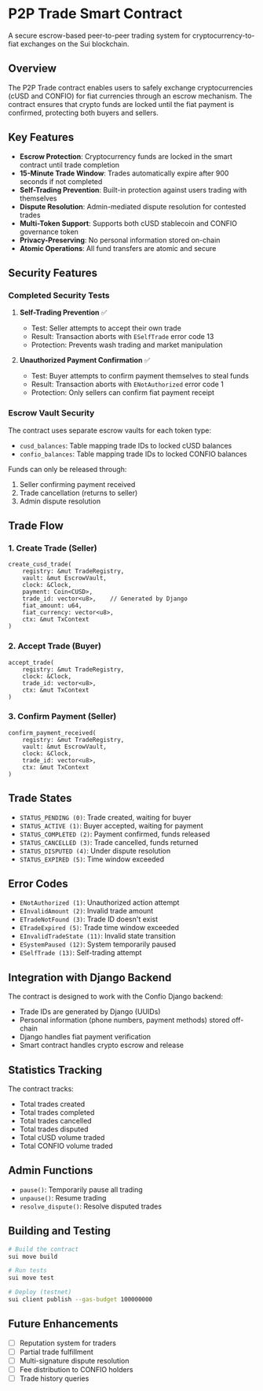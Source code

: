# P2P Trade Smart Contract

A secure escrow-based peer-to-peer trading system for cryptocurrency-to-fiat exchanges on the Sui blockchain.

## Overview

The P2P Trade contract enables users to safely exchange cryptocurrencies (cUSD and CONFIO) for fiat currencies through an escrow mechanism. The contract ensures that crypto funds are locked until the fiat payment is confirmed, protecting both buyers and sellers.

## Key Features

- **Escrow Protection**: Cryptocurrency funds are locked in the smart contract until trade completion
- **15-Minute Trade Window**: Trades automatically expire after 900 seconds if not completed
- **Self-Trading Prevention**: Built-in protection against users trading with themselves
- **Dispute Resolution**: Admin-mediated dispute resolution for contested trades
- **Multi-Token Support**: Supports both cUSD stablecoin and CONFIO governance token
- **Privacy-Preserving**: No personal information stored on-chain
- **Atomic Operations**: All fund transfers are atomic and secure

## Security Features

### Completed Security Tests

1. **Self-Trading Prevention** ✅
   - Test: Seller attempts to accept their own trade
   - Result: Transaction aborts with `ESelfTrade` error code 13
   - Protection: Prevents wash trading and market manipulation

2. **Unauthorized Payment Confirmation** ✅
   - Test: Buyer attempts to confirm payment themselves to steal funds
   - Result: Transaction aborts with `ENotAuthorized` error code 1
   - Protection: Only sellers can confirm fiat payment receipt

### Escrow Vault Security

The contract uses separate escrow vaults for each token type:
- `cusd_balances`: Table mapping trade IDs to locked cUSD balances
- `confio_balances`: Table mapping trade IDs to locked CONFIO balances

Funds can only be released through:
1. Seller confirming payment received
2. Trade cancellation (returns to seller)
3. Admin dispute resolution

## Trade Flow

### 1. Create Trade (Seller)
```move
create_cusd_trade(
    registry: &mut TradeRegistry,
    vault: &mut EscrowVault,
    clock: &Clock,
    payment: Coin<CUSD>,
    trade_id: vector<u8>,    // Generated by Django
    fiat_amount: u64,
    fiat_currency: vector<u8>,
    ctx: &mut TxContext
)
```

### 2. Accept Trade (Buyer)
```move
accept_trade(
    registry: &mut TradeRegistry,
    clock: &Clock,
    trade_id: vector<u8>,
    ctx: &mut TxContext
)
```

### 3. Confirm Payment (Seller)
```move
confirm_payment_received(
    registry: &mut TradeRegistry,
    vault: &mut EscrowVault,
    clock: &Clock,
    trade_id: vector<u8>,
    ctx: &mut TxContext
)
```

## Trade States

- `STATUS_PENDING (0)`: Trade created, waiting for buyer
- `STATUS_ACTIVE (1)`: Buyer accepted, waiting for payment
- `STATUS_COMPLETED (2)`: Payment confirmed, funds released
- `STATUS_CANCELLED (3)`: Trade cancelled, funds returned
- `STATUS_DISPUTED (4)`: Under dispute resolution
- `STATUS_EXPIRED (5)`: Time window exceeded

## Error Codes

- `ENotAuthorized (1)`: Unauthorized action attempt
- `EInvalidAmount (2)`: Invalid trade amount
- `ETradeNotFound (3)`: Trade ID doesn't exist
- `ETradeExpired (5)`: Trade time window exceeded
- `EInvalidTradeState (11)`: Invalid state transition
- `ESystemPaused (12)`: System temporarily paused
- `ESelfTrade (13)`: Self-trading attempt

## Integration with Django Backend

The contract is designed to work with the Confío Django backend:
- Trade IDs are generated by Django (UUIDs)
- Personal information (phone numbers, payment methods) stored off-chain
- Django handles fiat payment verification
- Smart contract handles crypto escrow and release

## Statistics Tracking

The contract tracks:
- Total trades created
- Total trades completed
- Total trades cancelled
- Total trades disputed
- Total cUSD volume traded
- Total CONFIO volume traded

## Admin Functions

- `pause()`: Temporarily pause all trading
- `unpause()`: Resume trading
- `resolve_dispute()`: Resolve disputed trades

## Building and Testing

```bash
# Build the contract
sui move build

# Run tests
sui move test

# Deploy (testnet)
sui client publish --gas-budget 100000000
```

## Future Enhancements

- [ ] Reputation system for traders
- [ ] Partial trade fulfillment
- [ ] Multi-signature dispute resolution
- [ ] Fee distribution to CONFIO holders
- [ ] Trade history queries